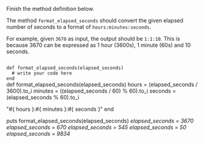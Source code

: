 Finish the method definition below.

The method `format_elapsed_seconds` should convert the given elapsed number of seconds to a format of `hours:minutes:seconds`.

For example, given `3670` as input, the output should be `1:1:10`. This is because 3670 can be expressed as 1 hour (3600s), 1 minute (60s) and 10 seconds.

<Editor lang="ruby" type="exercise" testMode="multipleInput">
<code>
def format_elapsed_seconds(elapsed_seconds)
  # write your code here
end
</code>

<solution>
def format_elapsed_seconds(elapsed_seconds)
  hours = (elapsed_seconds / 3600).to_i
  minutes = ((elapsed_seconds / 60) % 60).to_i
  seconds = (elapsed_seconds % 60).to_i

  "#{ hours }:#{ minutes }:#{ seconds }"
end
</solution>

<testcases>
<caller>
puts format_elapsed_seconds(elapsed_seconds)
</caller>
<testcase>
<i>
elapsed_seconds = 3670
</i>
</testcase>
<testcase>
<i>
elapsed_seconds = 670
</i>
</testcase>
<testcase>
<i>
elapsed_seconds = 545
</i>
</testcase>
<testcase>
<i>
elapsed_seconds = 50
</i>
</testcase>
<testcase>
<i>
elapsed_seconds = 9834
</i>
</testcase>
</testcases>
</Editor>